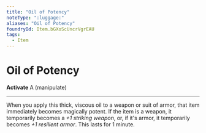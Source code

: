 ```yaml
---
title: "Oil of Potency"
noteType: ":luggage:"
aliases: "Oil of Potency"
foundryId: Item.bGXoScUncrVgrEAU
tags:
  - Item
---
```


# Oil of Potency

**Activate** A (manipulate)

* * *

When you apply this thick, viscous oil to a weapon or suit of armor, that item immediately becomes magically potent. If the item is a weapon, it temporarily becomes a _+1 striking weapon_, or, if it's armor, it temporarily becomes _+1 resilient armor_. This lasts for 1 minute.

